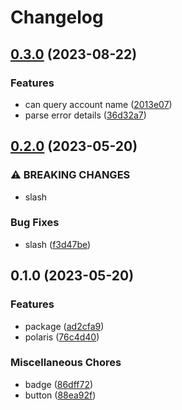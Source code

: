 # Changelog

## [0.3.0](https://www.github.com/brokeyourbike/tsehay-bank-api-client-php/compare/v0.2.0...v0.3.0) (2023-08-22)


### Features

* can query account name ([2013e07](https://www.github.com/brokeyourbike/tsehay-bank-api-client-php/commit/2013e078e7c33ab2fcefe6ee564c28d2ade0a068))
* parse error details ([36d32a7](https://www.github.com/brokeyourbike/tsehay-bank-api-client-php/commit/36d32a718834395b87b880a9bc50fb84bf85afb7))

## [0.2.0](https://www.github.com/brokeyourbike/tsehay-bank-api-client-php/compare/v0.1.0...v0.2.0) (2023-05-20)


### ⚠ BREAKING CHANGES

* slash

### Bug Fixes

* slash ([f3d47be](https://www.github.com/brokeyourbike/tsehay-bank-api-client-php/commit/f3d47be92c4d38634e2c4aa5769153f0a0335966))

## 0.1.0 (2023-05-20)


### Features

* package ([ad2cfa9](https://www.github.com/brokeyourbike/tsehay-bank-api-client-php/commit/ad2cfa91749a1c7db512ad9e4f63a7ce2de829a3))
* polaris ([76c4d40](https://www.github.com/brokeyourbike/tsehay-bank-api-client-php/commit/76c4d409d26c5ef0c5e55c526f25297cb0ce4496))


### Miscellaneous Chores

* badge ([86dff72](https://www.github.com/brokeyourbike/tsehay-bank-api-client-php/commit/86dff72efaec53110e82a02799f89a09552034c7))
* button ([88ea92f](https://www.github.com/brokeyourbike/tsehay-bank-api-client-php/commit/88ea92f7e12d207cba6abf52f69d78b7ed1783f9))
